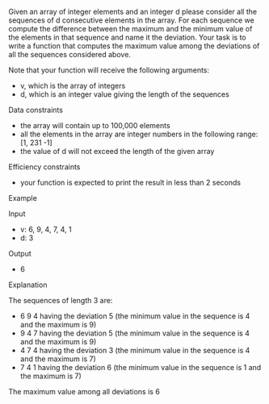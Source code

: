 Given an array of integer elements and an integer d please consider all the sequences of d consecutive elements in the array. For each sequence we compute the difference between the maximum and the minimum value of the elements in that sequence and name it the deviation.
Your task is to write a function that computes the maximum value among the deviations of all the sequences considered above.

Note that your function will receive the following arguments:
* v, which is the array of integers
* d, which is an integer value giving the length of the sequences

Data constraints
* the array will contain up to 100,000 elements
* all the elements in the array are integer numbers in the following range: [1, 231 -1]
* the value of d will not exceed the length of the given array

Efficiency constraints
* your function is expected to print the result in less than 2 seconds

Example

Input
* v: 6, 9, 4, 7, 4, 1
* d: 3

Output
* 6

Explanation

The sequences of length 3 are:
* 6 9 4 having the deviation 5 (the minimum value in the sequence is 4 and the maximum is 9)
* 9 4 7 having the deviation 5 (the minimum value in the sequence is 4 and the maximum is 9)
* 4 7 4 having the deviation 3 (the minimum value in the sequence is 4 and the maximum is 7)
* 7 4 1 having the deviation 6 (the minimum value in the sequence is 1 and the maximum is 7)

The maximum value among all deviations is 6